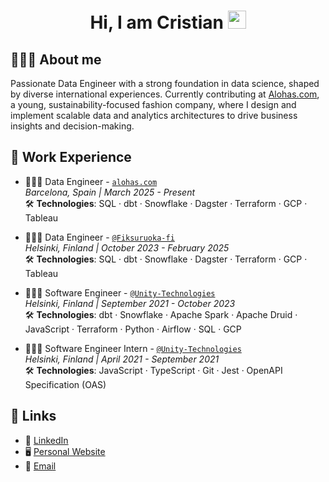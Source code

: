 <h1 align="center">
  Hi, I am Cristian 
  <img src="https://github.com/TheDudeThatCode/TheDudeThatCode/blob/master/Assets/Hi.gif" width="29px">
</h1>

## 👨🏻‍💻 About me

Passionate Data Engineer with a strong foundation in data science, shaped by diverse international experiences. Currently contributing at [Alohas.com](https://alohas.com/), a young, sustainability-focused fashion company, where I design and implement scalable data and analytics architectures to drive business insights and decision-making.

## 💼 Work Experience

- 👨🏻‍💻 Data Engineer - [`alohas.com`](https://alohas.com/)  
*Barcelona, Spain | March 2025 - Present*  
🛠 **Technologies**: SQL · dbt · Snowflake · Dagster · Terraform · GCP · Tableau

- 👨🏻‍💻 Data Engineer - [`@Fiksuruoka-fi`](https://github.com/Fiksuruoka-fi)  
*Helsinki, Finland | October 2023 - February 2025*  
🛠 **Technologies**: SQL · dbt · Snowflake · Dagster · Terraform · GCP · Tableau

- 👨🏻‍💻 Software Engineer - [`@Unity-Technologies`](https://github.com/Unity-Technologies)  
  *Helsinki, Finland | September 2021 - October 2023*  
  🛠 **Technologies**: dbt · Snowflake · Apache Spark · Apache Druid · JavaScript · Terraform · Python · Airflow · SQL · GCP  

- 👨🏻‍💻 Software Engineer Intern - [`@Unity-Technologies`](https://github.com/Unity-Technologies)  
  *Helsinki, Finland | April 2021 - September 2021*  
  🛠 **Technologies**: JavaScript · TypeScript · Git · Jest · OpenAPI Specification (OAS)  


## 🔗 Links  

- 💼 [LinkedIn](https://www.linkedin.com/in/cristianabrante/)  
- 🖥️ [Personal Website](https://cristianabrante.com/)  
- 📧 [Email](mailto:cristian@abrante.me)  